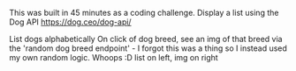 This was built in 45 minutes as a coding challenge.
Display a list using the Dog API https://dog.ceo/dog-api/

List dogs alphabetically
On click of dog breed, see an img of that breed via the 'random dog breed endpoint' - I forgot this was a thing so I instead used my own random logic. Whoops :D
list on left, img on right
